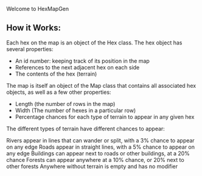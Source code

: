 Welcome to HexMapGen

## How it Works:

Each hex on the map is an object of the Hex class. The hex object has several properties:

* An id number: keeping track of its position in the map
* References to the next adjacent hex on each side
* The contents of the hex (terrain)


The map is itself an object of the Map class that contains all associated hex objects, as well as a few other properties:

* Length (the number of rows in the map)
* Width (The number of hexes in a particular row)
* Percentage chances for each type of terrain to appear in any given hex

The different types of terrain have different chances to appear:

Rivers appear in lines that can wander or split, with a 3% chance to appear on any edge
Roads appear in straight lines, with a 5% chance to appear on any edge
Buildings can appear next to roads or other buildings, at a 20% chance
Forests can appear anywhere at a 10% chance, or 20% next to other forests
Anywhere without terrain is empty and has no modifier
